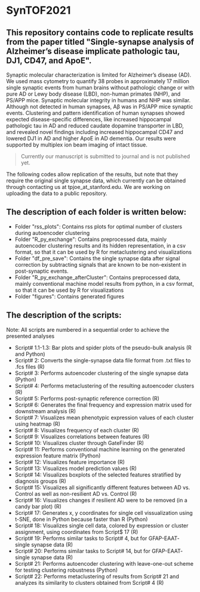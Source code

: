 # SynTOF2021
## This repository contains code to replicate results from the paper titled "Single-synapse analysis of Alzheimer’s disease implicate pathologic tau, DJ1, CD47, and ApoE".  <br>
Synaptic molecular characterization is limited for Alzheimer’s disease (AD). We used mass cytometry to quantify 38 probes in approximately 17 million single synaptic events from human brains without pathologic change or with pure AD or Lewy body disease (LBD), non-human primates (NHP), and PS/APP mice. Synaptic molecular integrity in humans and NHP was similar. Although not detected in human synapses, Aβ was in PS/APP mice synaptic events. Clustering and pattern identification of human synapses showed expected disease-specific differences, like increased hippocampal pathologic tau in AD and reduced caudate dopamine transporter in LBD, and revealed novel findings including increased hippocampal CD47 and lowered DJ1 in AD and higher ApoE in AD dementia. Our results were supported by multiplex ion beam imaging of intact tissue.

> Currently our manuscript is submitted to journal and is not published yet.

The following codes allow replication of the results, but note that they require the original single synapse data, which currently can be obtained through contacting us at tpjoe_at_stanford.edu. We are working on uploading the data to a public repository.

## The description of each folder is written below:  <br>
* Folder "rss_plots": Contains rss plots for optimal number of clusters during autoencoder clustering
* Folder "R_py_exchange": Contains preprocessed data, mainly autoencoder clustering results and its hidden representation, in a csv format, so that it can be used by R for metaclustering and visualizations
* Folder "df_pre_save": Contains the single synapse data after signal correction by subtracting signals that are known to be non-existent in post-synaptic events.
* Folder "R_py_exchange_afterCluster": Contains preprocessed data, mainly conventional machine model results from python, in a csv format, so that it can be used by R for visualizations
* Folder "figures": Contains generated figures

## The description of the scripts: <br>
Note: All scripts are numbered in a sequential order to achieve the presented analyses

* Script# 1.1-1.3: Bar plots and spider plots of the pseudo-bulk analysis (R and Python)
* Script# 2: Converts the single-synapse data file format from .txt files to .fcs files (R)
* Script# 3: Performs autoencoder clustering of the single synapse data (Python)
* Script# 4: Performs metaclustering of the resulting autoencoder clusters (R)
* Script# 5: Performs post-synaptic reference correction (R)
* Script# 6: Generates the final frequency and expression matrix used for downstream analysis (R)
* Script# 7: Visualizes mean phenotypic expression values of each cluster using heatmap (R)
* Script# 8: Visualizes frequency of each cluster (R)
* Script# 9: Visualizes correlations between features (R)
* Script# 10: Visualizes cluster through GateFinder (R)
* Script# 11: Performs conventional machine learning on the generated expression feature matrix (Python)
* Script# 12: Visualizes feature importance (R)
* Script# 13: Visualizes model prediction values (R)
* Script# 14: Visualizes boxplots of the selected features stratified by diagnosis groups (R)
* Script# 15: Visualizes all significantly different features between AD vs. Control as well as non-resilient AD vs. Control (R)
* Script# 16: Visualizes changes if resilient AD were to be removed (in a candy bar plot) (R)
* Script# 17: Generates x, y coordinates for single cell vissualization using t-SNE, done in Python because faster than R (Python)
* Script# 18: Visualizes single cell data, colored by expression or cluster assignment, using coordinates from Script$ 17 (R)
* Script# 19: Performs similar tasks to Script# 4, but for GFAP-EAAT- single synapse data (R)
* Script# 20: Performs similar tasks to Script# 14, but for GFAP-EAAT- single synapse data (R)
* Script# 21: Performs autoencoder clustering with leave-one-out scheme for testing clustering robustness (Python)
* Script# 22: Performs metaclustering of results from Script# 21 and analyzes its similarity to clusters obtained from Script# 4 (R)
